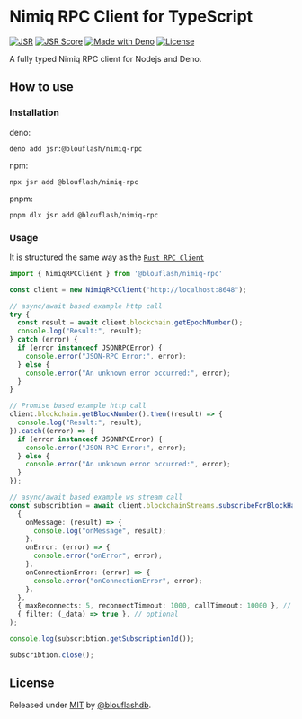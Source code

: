 # Nimiq RPC Client for TypeScript
[![JSR](https://jsr.io/badges/@blouflash/nimiq-rpc)](https://jsr.io/@blouflash/nimiq-rpc)
[![JSR Score](https://jsr.io/badges/@blouflash/nimiq-rpc/score)](https://jsr.io/@blouflash/nimiq-rpc)
[![Made with Deno](https://img.shields.io/badge/Deno-2-f7df1e?logo=deno&logoColor=white)](https://deno.land "Go to Deno homepage")
[![License](https://img.shields.io/badge/License-MIT-f7df1e)](#license)

A fully typed Nimiq RPC client for Nodejs and Deno.

## How to use

### Installation
deno:

`deno add jsr:@blouflash/nimiq-rpc`

npm:

`npx jsr add @blouflash/nimiq-rpc`

pnpm: 

`pnpm dlx jsr add @blouflash/nimiq-rpc`

### Usage

It is structured the same way as the [`Rust RPC Client`](https://github.com/nimiq/core-rs-albatross/tree/albatross/rpc-server/src/dispatchers)

```typescript
import { NimiqRPCClient } from '@blouflash/nimiq-rpc'

const client = new NimiqRPCClient("http://localhost:8648");

// async/await based example http call
try {
  const result = await client.blockchain.getEpochNumber();
  console.log("Result:", result);
} catch (error) {
  if (error instanceof JSONRPCError) {
    console.error("JSON-RPC Error:", error);
  } else {
    console.error("An unknown error occurred:", error);
  }
}

// Promise based example http call
client.blockchain.getBlockNumber().then((result) => {
  console.log("Result:", result);
}).catch((error) => {
  if (error instanceof JSONRPCError) {
    console.error("JSON-RPC Error:", error);
  } else {
    console.error("An unknown error occurred:", error);
  }
});

// async/await based example ws stream call
const subscribtion = await client.blockchainStreams.subscribeForBlockHashes(
  {
    onMessage: (result) => {
      console.log("onMessage", result);
    },
    onError: (error) => {
      console.error("onError", error);
    },
    onConnectionError: (error) => {
      console.error("onConnectionError", error);
    },
  },
  { maxReconnects: 5, reconnectTimeout: 1000, callTimeout: 10000 }, // optional
  { filter: (_data) => true }, // optional
);

console.log(subscribtion.getSubscriptionId());

subscribtion.close();
```

## License

Released under [MIT](/LICENSE) by [@blouflashdb](https://github.com/blouflashdb).
